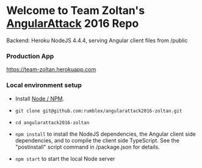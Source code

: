 # Welcome to Team Zoltan's [AngularAttack](https://www.angularattack.com) 2016 Repo

Backend: Heroku NodeJS 4.4.4, serving Angular client files from /public

### Production App

https://team-zoltan.herokuapp.com

### Local environment setup

* Install [Node / NPM](https://nodejs.org).

* `git clone git@github.com:rumblex/angularattack2016-zoltan.git`

* `cd angularattack2016-zoltan`

* `npm install` to install the NodeJS dependencies, the Angular client side dependencies, and to compile the client side TypeScript. See the "postinstall" script command in /package.json for details.

* `npm start` to start the local Node server
